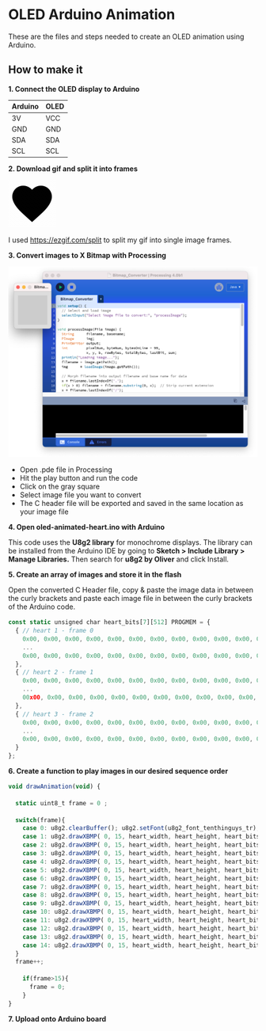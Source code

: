 # OLED Arduino Animation
These are the files and steps needed to create an OLED animation using Arduino.

## How to make it

**1. Connect the OLED display to Arduino**

| Arduino  | OLED        |
| ---------|-------------|
| 3V       | VCC      |
| GND      | GND      |
| SDA      | SDA      |
| SCL      | SCL      |

**2. Download gif and split it into frames**

![alt text](https://github.com/tigrisli/oled-animation/blob/main/heart.gif)

I used https://ezgif.com/split to split my gif into single image frames.

**3. Convert images to X Bitmap with Processing**

![alt text](https://github.com/tigrisli/oled-animation/blob/main/images/bitmap-convertor.png)

- Open .pde file in Processing
- Hit the play button and run the code
- Click on the gray square
- Select image file you want to convert
- The C header file will be exported and saved in the same location as your image file

**4. Open oled-animated-heart.ino with Arduino**

This code uses the **U8g2 library** for monochrome displays. The library can be installed from the Arduino IDE by going to
**Sketch > Include Library > Manage Libraries.** Then search for **u8g2 by Oliver** and click Install.

**5. Create an array of images and store it in the flash**

Open the converted C Header file, copy & paste the image data in between the curly brackets and paste each image file in between the curly brackets of the Arduino code.

```javascript
const static unsigned char heart_bits[7][512] PROGMEM = {
  { // heart 1 - frame 0
    0x00, 0x00, 0x00, 0x00, 0x00, 0x00, 0x00, 0x00, 0x00, 0x00, 0x00, 0x00,
    ...
    0x00, 0x00, 0x00, 0x00, 0x00, 0x00, 0x00, 0x00, 0x00, 0x00, 0x00, 0x00
  },
  { // heart 2 - frame 1
    0x00, 0x00, 0x00, 0x00, 0x00, 0x00, 0x00, 0x00, 0x00, 0x00, 0x00, 0x00,
    ...
    00x00, 0x00, 0x00, 0x00, 0x00, 0x00, 0x00, 0x00, 0x00, 0x00, 0x00, 0x00
  },
  { // heart 3 - frame 2
    0x00, 0x00, 0x00, 0x00, 0x00, 0x00, 0x00, 0x00, 0x00, 0x00, 0x00, 0x00,
    ...
    0x00, 0x00, 0x00, 0x00, 0x00, 0x00, 0x00, 0x00, 0x00, 0x00, 0x00, 0x00
  }
};
```

**6. Create a function to play images in our desired sequence order**

```javascript
void drawAnimation(void) {
 
  static uint8_t frame = 0 ;

  switch(frame){
    case 0: u8g2.clearBuffer(); u8g2.setFont(u8g2_font_tenthinguys_tr); u8g2.drawStr(32,26,"I love you"); u8g2.sendBuffer(); delay(1500);break;
    case 1: u8g2.drawXBMP( 0, 15, heart_width, heart_height, heart_bits[0]);break;
    case 2: u8g2.drawXBMP( 0, 15, heart_width, heart_height, heart_bits[1]);break;
    case 3: u8g2.drawXBMP( 0, 15, heart_width, heart_height, heart_bits[2]);break;
    case 4: u8g2.drawXBMP( 0, 15, heart_width, heart_height, heart_bits[3]);break;
    case 5: u8g2.drawXBMP( 0, 15, heart_width, heart_height, heart_bits[4]);break;
    case 6: u8g2.drawXBMP( 0, 15, heart_width, heart_height, heart_bits[6]);break;
    case 7: u8g2.drawXBMP( 0, 15, heart_width, heart_height, heart_bits[6]);break;
    case 8: u8g2.drawXBMP( 0, 15, heart_width, heart_height, heart_bits[6]);break;
    case 9: u8g2.drawXBMP( 0, 15, heart_width, heart_height, heart_bits[5]);break;
    case 10: u8g2.drawXBMP( 0, 15, heart_width, heart_height, heart_bits[4]);break;
    case 11: u8g2.drawXBMP( 0, 15, heart_width, heart_height, heart_bits[3]);break;
    case 12: u8g2.drawXBMP( 0, 15, heart_width, heart_height, heart_bits[2]);break;
    case 13: u8g2.drawXBMP( 0, 15, heart_width, heart_height, heart_bits[1]);break;
    case 14: u8g2.drawXBMP( 0, 15, heart_width, heart_height, heart_bits[0]);break;
  }
  frame++;
  
    if(frame>15){
      frame = 0;
    }
}
```

**7. Upload onto Arduino board**
